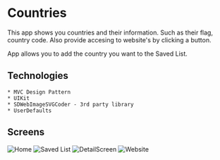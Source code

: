 # Countries



This app shows you countries and their information. Such as their flag, country code. Also provide accesing to website's by clicking a button.
    
    
   App allows you to add the country you want to the Saved List.
    
    
## Technologies  

    * MVC Design Pattern
    * UIKit
    * SDWebImageSVGCoder - 3rd party library
    * UserDefaults


## Screens


![Home](https://user-images.githubusercontent.com/102283100/194711082-81a18883-05b3-45f5-b283-cee9140d81c9.png)
![Saved List](https://user-images.githubusercontent.com/102283100/194711089-8a9b719d-5a84-42f3-9d99-8827acc77efa.png)
![DetailScreen](https://user-images.githubusercontent.com/102283100/194711084-e2a29215-9e98-43b1-801f-97397b71b8bb.png)
![Website](https://user-images.githubusercontent.com/102283100/194711086-dde32b26-9153-4b91-b91c-cc4f1c08aeaa.png)

